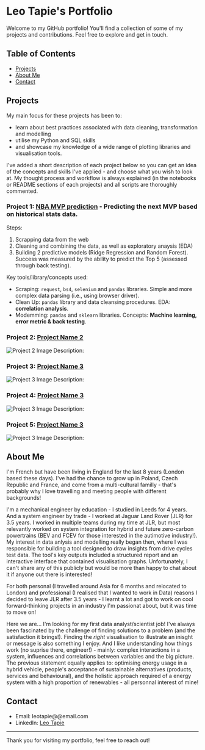 # Leo Tapie's Portfolio

Welcome to my GitHub portfolio! You'll find a collection of some of my projects and contributions. Feel free to explore and get in touch.

## Table of Contents

- [Projects](#projects)
- [About Me](#about-me)
- [Contact](#contact)


## Projects

My main focus for these projects has been to:
- learn about best practices associated with data cleaning, transformation and modelling
- utilise my Python and SQL skills
- and showcase my knowledge of a wide range of plotting libraries and visualisation tools.

I've added a short description of each project below so you can get an idea of the concepts and skills I've applied - and choose what you wish to look at. 
My thought process and workflow is always explained (in the notebooks or README sections of each projects) and all scripts are thoroughly commented.

### Project 1: [NBA MVP prediction](https://github.com/leotapie/portfolio_projects/tree/main/MVP%20prediction%20project) - Predicting the next MVP based on historical stats data. 

Steps:
  1) Scrapping data from the web
  2) Cleaning and combining the data, as well as exploratory anaysis (EDA)
  3) Building 2 predictive models (Ridge Regression and Random Forest). Success was measured by the ability to predict the Top 5 (assessed through back testing). 

Key tools/library/concepts used:
- Scraping: `request`, `bs4`, `selenium` and `pandas` libraries. Simple and more complex data parsing (i.e., using browser driver).
- Clean Up: `pandas` library and data cleansing procedures. EDA: **correlation analysis**.
- Modemming: `pandas` and `sklearn` libraries. Concepts: **Machine learning, error metric & back testing**.


### Project 2: [Project Name 2](link-to-project-2)
![Project 2 Image](link-to-project-2-image)
Description:

### Project 3: [Project Name 3](link-to-project-3)
![Project 3 Image](link-to-project-3-image)
Description:

### Project 4: [Project Name 3](link-to-project-3)
![Project 3 Image](link-to-project-3-image)
Description:

### Project 5: [Project Name 3](link-to-project-3)
![Project 3 Image](link-to-project-3-image)
Description:


## About Me

I'm French but have been living in England for the last 8 years (London based these days). I've had the chance to grow up in Poland, Czech Republic and France, and
come from a multi-cultural familly - that's probably why I love travelling and meeting people with different backgrounds! 

I'm a mechanical engineer by education - I studied in Leeds for 4 years. And a system engineer by trade - I worked at Jaguar Land Rover (JLR) for 3.5 years. I worked in multiple teams during my time at JLR, but most relevantly worked on system integration for hybrid and future zero-carbon powertrains (BEV and FCEV for those interested in the autimotive industry!). My interest in data anlysis and modelling really began then, where I was responsible for building a tool designed to draw insights from drive cycles test data. The tool's key outputs included a structured report and an interactive interface that contained visualisation graphs. Unfortunately, I can't share any of this publicly but would be more than happy to chat about it if anyone out there is interested! 

For both personal (I travelled around Asia for 6 months and relocated to London) and professional (I realised that I wanted to work in Data) reasons I decided to leave JLR after 3.5 years - I learnt a lot and got to work on cool forward-thinking projects in an industry I'm passionat about, but it was time to move on! 

Here we are... I'm looking for my first data analyst/scientist job! I've always been fascinated by the challenge of finding solutions to a problem (and the satisfaction it brings!). Finding the *right* visualisation to illustrate an inisght or message is also something I enjoy. And I like understanding how things work (no suprise there, engineer!) - mainly: complex interactions in a system, influences and correlations between variables and the big picture. The previous statement equally applies to: optimising energy usage in a hybrid vehicle, people's acceptance of sustainable alternatives (products, services and behavioural), and the holistic approach required of a energy system with a high proportion of renewables - all personnal interest of mine!


## Contact

- Email: leotapie@@email.com
- LinkedIn: [Leo Tapie](https://www.linkedin.com/in/leo-tapie-81a101132/)

---

Thank you for visiting my portfolio, feel free to reach out!
